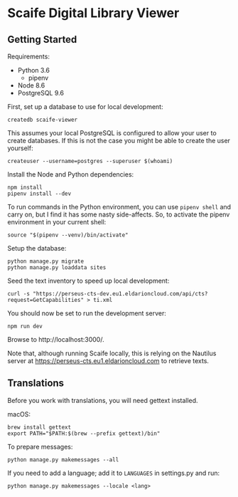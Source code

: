 # Scaife Digital Library Viewer

## Getting Started

Requirements:

* Python 3.6
  * pipenv
* Node 8.6
* PostgreSQL 9.6

First, set up a database to use for local development:

    createdb scaife-viewer

This assumes your local PostgreSQL is configured to allow your user to create databases. If this is not the case you might be able to create the user yourself:

    createuser --username=postgres --superuser $(whoami)

Install the Node and Python dependencies:

    npm install
    pipenv install --dev

To run commands in the Python environment, you can use `pipenv shell` and carry on, but I find it has some nasty side-affects. So, to activate the pipenv environment in your current shell:

    source "$(pipenv --venv)/bin/activate"

Setup the database:

    python manage.py migrate
    python manage.py loaddata sites

Seed the text inventory to speed up local development:

    curl -s "https://perseus-cts-dev.eu1.eldarioncloud.com/api/cts?request=GetCapabilities" > ti.xml

You should now be set to run the development server:

    npm run dev

Browse to http://localhost:3000/.

Note that, although running Scaife locally, this is relying on the Nautilus server at https://perseus-cts.eu1.eldarioncloud.com to retrieve texts.


## Translations

Before you work with translations, you will need gettext installed.

macOS:

    brew install gettext
    export PATH="$PATH:$(brew --prefix gettext)/bin"

To prepare messages:

    python manage.py makemessages --all

If you need to add a language; add it to `LANGUAGES` in settings.py and run:

    python manage.py makemessages --locale <lang>
